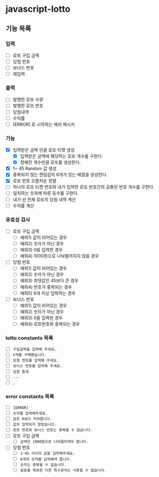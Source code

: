 # javascript-lotto 

## 기능 목록

### **입력**

- [ ]  로또 구입 금액 
- [ ]  당첨 번호 
- [ ]  보너스 번호
- [ ]  재입력

### **출력**

- [ ]  발행한 로또 수량 
- [ ]  발행한 로또 번호
- [ ]  당첨내역
- [ ]  수익률
- [ ]  [ERROR] 로 시작하는 에러 메시지

### **기능**

- [x] 입력받은 금액 만큼 로또 티켓 생성
  - [x] 입력받은 금액에 해당하는 로또 개수를 구한다.
  - [x] 정해진 개수만큼 로또를 생성한다.
- [x]  1~ 45 Random 값 생성
  - [x] 중복되지 않는 랜덤값이 6개가 있는 배열을 생성한다.
- [x]  로또 번호 오름차순 정렬
- [ ]  하나의 로또 티켓 번호와 내가 입력한 로또 번호간의 공통된 번호 개수를 구한다.
- [ ]  일치하는 숫자에 따른 등수를 구한다.
- [ ]  내가 산 전체 로또의 당첨 내역 계산
- [ ]  수익률 계산

### **유효성 검사**

- [ ]  로또 구입 금액
    - [ ]  예외1) 값이 비어있는 경우
    - [ ]  예외2) 숫자가 아닌 경우
    - [ ]  예외3) 0을 입력한 경우
    - [ ]  예외4) 1000원으로 나눠떨어지지 않을 경우
- [ ]  당첨 번호
    - [ ]  예외1) 값이 비어있는 경우
    - [ ]  예외2) 숫자가 아닌 경우
    - [ ]  예외3) 최댓값인 45보다 큰 경우
    - [ ]  예외4) 번호가 중복되는 경우
    - [ ]  예외5) 6개 이상 입력하는 경우
- [ ]  보너스 번호
    - [ ]  예외1) 값이 비어있는 경우
    - [ ]  예외2) 숫자가 아닌 경우
    - [ ]  예외3) 0을 입력한 경우
    - [ ]  예외4) 로또번호와 중복되는 경우

### **lotto constants 목록**

- [ ]  `구입금액을 입력해 주세요.`
- [ ]  `n개를 구매했습니다.`
- [ ]  `당첨 번호를 입력해 주세요.`
- [ ]  `보너스 번호를 입력해 주세요.`
- [ ]  `당첨 통계`
- [ ]  `---`
- [ ]  `,`

### error constants 목록

- [ ]  `[ERROR]`
- [ ]  `숫자를 입력해주세요.`
- [ ]  `값은 0보다 커야합니다.`
- [ ]  `값이 입력되지 않았습니다.`
- [ ]  `로또 번호와 보너스 번호는 중복될 수 없습니다.`
- [ ]  로또 구입 금액
    - [ ]  `금액은 1000원으로 나눠떨어져야 합니다.`
- [ ]  당첨 번호
    - [ ]  `1~45 사이의 값을 입력해주세요.`
    - [ ]  `6개의 숫자를 입력해야 합니다.`
    - [ ]  `숫자는 중복될 수 없습니다.`
    - [ ]  `쉼표를 제외한 다른 특수문자는 사용할 수 없습니다.`